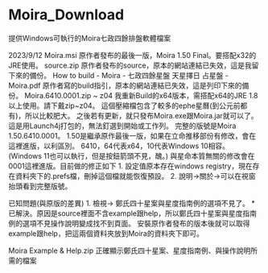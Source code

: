# Moira_Download
提供Windows可執行的Moira七政四餘排盤軟體檔案

2023/9/12
Moira.msi
  原作者發布的最後一版，Moira 1.50 Final。要搭配x32的JRE使用。
source.zip
  原作者發布的source，原本的網站連結已失效，這是我留下來的備份。
How to build - Moira - 七政四餘星盤 天星擇日 占星盤 - Moira.pdf
  原作者寫的build指引，原本的網站連結已失效，這是列印下來的備份。
Moira.6410.0001.zip ~ z04 
  我重新Build的x64版本，需搭配x64的JRE 1.8以上使用。請下戴zip~z04。
  這個壓縮檔包含了較多的ephe星曆(到公元前都有)，所以比較肥大。
  之後若有更新，就只發布Moira.exe跟Moira.jar就可以了。
  這是用Launch4j打包的，無法釘選到開始或工作列。
  完整的版號是Moira 1.50.6410.0001。
  1.50是繼承原作最後一版，如果在立命推移部份有修改，會在這裡進版，以利區別。
  6410，64代表x64，10代表Windows 10相容。(Windows 11也可以執行，但是按鈕箭頭不見，醜。)
  與星命本質無關的修改會在0001這裡進版。目前做的修正如下
    1. 設定值原本存在windows registry，現在存在資料夾下的.prefs檔，刪掉這個檔就能恢復預設。
    2. 說明->關於->可以在視窗抬頭看到完整版號。

  已知問題(與原版的差異)
    1. 檢視-> 鄭氏四十星案與星度指南例的選項不見了。
    *已解決。原因是source裡面不含example跟help，所以鄭氏四十星案與星度指南例的選項不見操作說明變成找不到頁面。
      安裝原作者發布的版本後就可以取得example跟help，把這兩個資料夾放到Moira的資料夾下即可。

  Moira Example & Help.zip  正確顯示鄭氏四十星案、星度指南例、與操作說明所需的檔案
